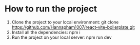 # How to run the project 
1. Clone the project to your local environment: git clone https://github.com/Hannapham1007/react-vite-boilerplate.git
2. Install all the dependencies: npm i
3. Run the project on your local server: npm run dev
